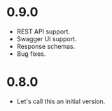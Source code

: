 # 0.9.0
* REST API support.
* Swagger UI support.
* Response schemas.
* Bug fixes.

# 0.8.0
* Let's call this an initial version.